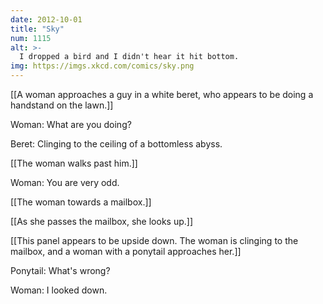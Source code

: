 ```yaml
---
date: 2012-10-01
title: "Sky"
num: 1115
alt: >-
  I dropped a bird and I didn't hear it hit bottom.
img: https://imgs.xkcd.com/comics/sky.png
---
```

[[A woman approaches a guy in a white beret, who appears to be doing a handstand on the lawn.]]

Woman: What are you doing?

Beret: Clinging to the ceiling of a bottomless abyss.

[[The woman walks past him.]]

Woman: You are very odd.

[[The woman towards a mailbox.]]

[[As she passes the mailbox, she looks up.]]

[[This panel appears to be upside down. The woman is clinging to the mailbox, and a woman with a ponytail approaches her.]]

Ponytail: What's wrong?

Woman: I looked down.


